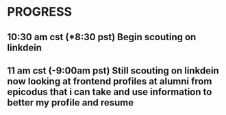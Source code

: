 # PROGRESS

## 10:30 am cst (*8:30 pst) Begin scouting on linkdein 
## 11 am cst (-9:00am pst) Still scouting on linkdein now looking at frontend profiles at alumni from epicodus that i can take and use information to better my profile and resume
